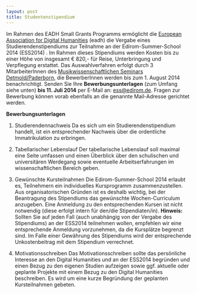 ```yaml
---
layout: post 
title: Studentenstipendium
---
```


Im Rahmen des EADH Small Grants Programms ermöglicht
die [European Association for Digital Humanities] (eadh) die Vergabe eines
Studierendenstipendiums zur Teilnahme an der Edirom-Summer-School 2014 (ESS2014)
. Im Rahmen dieses Stipendiums werden Kosten bis zu einer Höhe von insgesamt €
820,- für Reise, Unterbringung und Verpflegung erstattet. Das Auswahlverfahren
erfolgt durch 3 MitarbeiterInnen
des [Musikwissenschaftlichen Seminars Detmold/Paderborn], die BewerberInnen
werden bis zum 1. August 2014 benachrichtigt. Senden Sie Ihre 
**Bewerbungsunterlagen** (zum Umfang siehe unten) **bis 11. Juli 2014** per E-Mail
an: ess@edirom.de. Fragen zur Bewerbung können vorab ebenfalls an die genannte
Mail-Adresse gerichtet werden.

**Bewerbungsunterlagen**

1. Studierendennachweis Da es sich um ein Studierendenstipendium handelt, ist
   ein entsprechender Nachweis über die ordentliche Immatrikulation zu
   erbringen.

2. Tabellarischer Lebenslauf Der tabellarische Lebenslauf soll maximal eine
   Seite umfassen und einen Überblick über den schulischen und universitären
   Werdegang sowie eventuelle Arbeitserfahrungen im wissenschaftlichen Bereich
   geben.

3. Gewünschte Kursteilnahmen Die Edirom-Summer-School 2014 erlaubt es,
   Teilnehmern ein individuelles Kursprogramm zusammenzustellen. Aus
   organisatorischen Gründen ist es deshalb wichtig, bei der Beantragung des
   Stipendiums das gewünschte Wochen-Curriculum anzugeben. Eine Anmeldung zu den
   entsprechenden Kursen ist nicht notwendig (diese erfolgt intern für den/die
   Stipendiaten/in).
   **Hinweis:** Sollten Sie auf jeden Fall (auch unabhängig von der Vergabe des
   Stipendiums) an der ESS2014 teilnehmen wollen, empfehlen wir eine
   entsprechende Anmeldung vorzunehmen, da die Kursplätze begrenzt sind. Im
   Falle einer Gewährung des Stipendiums wird der entsprechende Unkostenbeitrag
   mit dem Stipendium verrechnet.

4. Motivationsschreiben Das Motivationsschreiben sollte das persönliche
   Interesse an den Digital Humanities und an der ESS2014 begründen und einen
   Bezug zu den eigenen Studien aufzeigen sowie ggf. aktuelle oder geplante
   Projekte mit einem Bezug zu den Digital Humanities beschreiben. Es wird um
   eine kurze Begründung der geplanten Kursteilnahmen gebeten.

[European Association for Digital Humanities]: https://eadh.org/
[Musikwissenschaftlichen Seminars Detmold/Paderborn]: https://www.muwi-detmold-paderborn.de/
